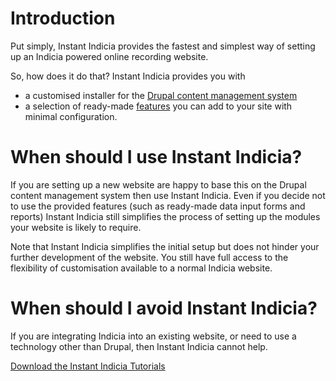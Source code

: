 # Introduction #

Put simply, Instant Indicia provides the fastest and simplest way of setting up an Indicia powered online recording website.

So, how does it do that? Instant Indicia provides you with
  * a customised installer for the [Drupal content management system](DrupalIntroduction.md)
  * a selection of ready-made [features](InstantIndiciaFeatures.md) you can add to your site with minimal configuration.

# When should I use Instant Indicia? #

If you are setting up a new website are happy to base this on the Drupal content management system then use Instant Indicia. Even if you decide not to use the provided features (such as ready-made data input forms and reports) Instant Indicia still simplifies the process of setting up the modules your website is likely to require.

Note that Instant Indicia simplifies the initial setup but does not hinder your further development of the website. You still have full access to the flexibility of customisation available to a normal Indicia website.

# When should I avoid Instant Indicia? #

If you are integrating Indicia into an existing website, or need to use a technology other than Drupal, then Instant Indicia cannot help.

[Download the Instant Indicia Tutorials](http://code.google.com/p/indicia/downloads/detail?name=Instant%20Indicia%20Tutorials.docx&can=2&q=)